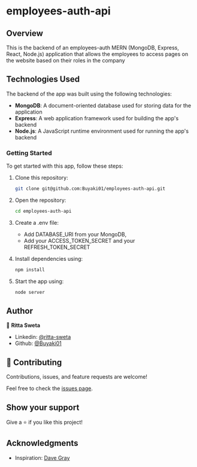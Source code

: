 # employees-auth-api

## Overview
This is the backend of an employees-auth MERN (MongoDB, Express, React, Node.js) application that allows the employees to access pages on the website based on their roles in the company

## Technologies Used
The backend of the app was built using the following technologies:

- **MongoDB**: A document-oriented database used for storing data for the application
- **Express**: A web application framework used for building the app's backend
- **Node.js**: A JavaScript runtime environment used for running the app's backend

### Getting Started
To get started with this app, follow these steps:

1. Clone this repository: 
    ```bash 
    git clone git@github.com:Buyaki01/employees-auth-api.git
    ```

2. Open the repository: 
    ```bash 
    cd employees-auth-api
    ```

3. Create a .env file:
   * Add DATABASE_URI from your MongoDB,
   * Add your ACCESS_TOKEN_SECRET and your REFRESH_TOKEN_SECRET

5. Install dependencies using: 
    ```bash 
    npm install
    ```

6. Start the app using: 
    ```bash 
    node server
    ``` 

## Author
👤 **Ritta Sweta**

- Linkedin: [@ritta-sweta](https://www.linkedin.com/in/ritta-sweta/)
- Github: [@Buyaki01](https://github.com/Buyaki01)

## 🤝 Contributing

Contributions, issues, and feature requests are welcome!

Feel free to check the [issues page](https://github.com/Buyaki01/employees-auth-api/issues).

## Show your support

Give a ⭐️ if you like this project!

## Acknowledgments
- Inspiration: [Dave Gray](https://www.youtube.com/@DaveGrayTeachesCode)
